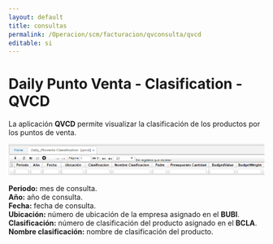 ```yaml
---
layout: default
title: consultas
permalink: /Operacion/scm/facturacion/qvconsulta/qvcd
editable: si
---
```


# Daily Punto Venta - Clasification - QVCD

La aplicación **QVCD** permite visualizar la clasificación de los productos por los puntos de venta.

![](qvcd.png)

**Periodo:** mes de consulta.  
**Año:** año de consulta.  
**Fecha:** fecha de consulta.  
**Ubicación:** número de ubicación de la empresa asignado en el **BUBI**.  
**Clasificación:** número de clasificación del producto asignado en el **BCLA**.  
**Nombre clasificación:** nombre de clasificación del producto.  



